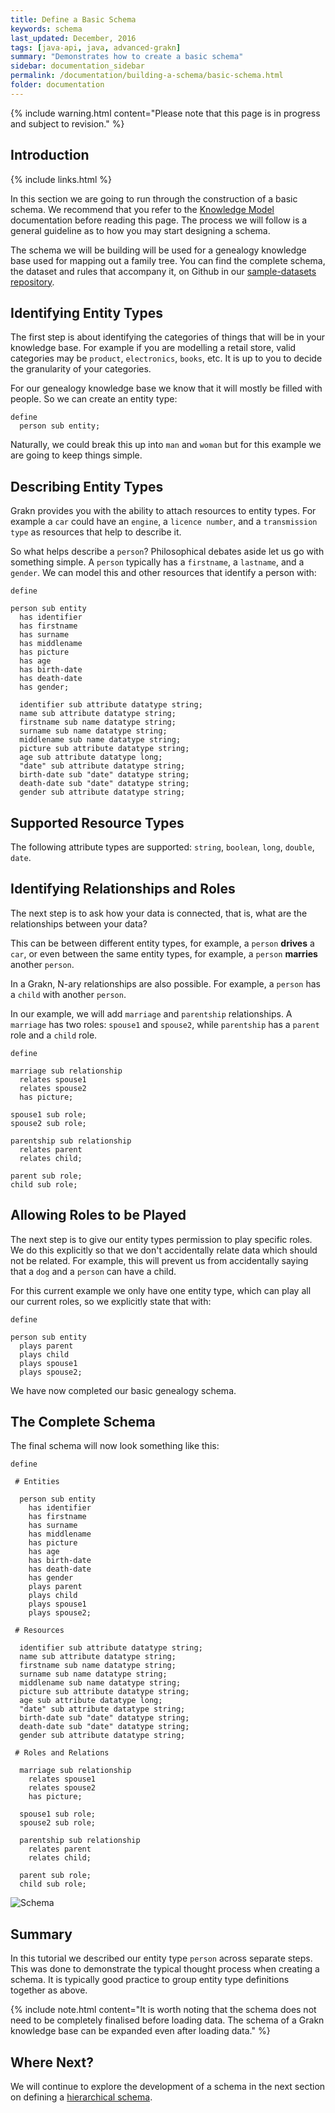 ```yaml
---
title: Define a Basic Schema
keywords: schema
last_updated: December, 2016
tags: [java-api, java, advanced-grakn]
summary: "Demonstrates how to create a basic schema"
sidebar: documentation_sidebar
permalink: /documentation/building-a-schema/basic-schema.html
folder: documentation
---
```


{% include warning.html content="Please note that this page is in progress and subject to revision." %}

## Introduction

{% include links.html %}

In this section we are going to run through the construction of a basic schema. We recommend that you refer to the [Knowledge Model](../the-fundamentals/grakn-knowledge-model.html) documentation before reading this page. The process we will follow is a general guideline as to how you may start designing a schema.

The schema we will be building will be used for a genealogy knowledge base used for mapping out a family tree. You can find the complete schema, the dataset and rules that accompany it, on Github in our [sample-datasets repository](https://github.com/graknlabs/sample-datasets/tree/master/genealogy-knowledge-base).


## Identifying Entity Types

The first step is about identifying the categories of things that will be in your knowledge base.
For example if you are modelling a retail store, valid categories may be `product`, `electronics`, `books`, etc.  It is up to you to decide the granularity of your categories.

For our genealogy knowledge base we know that it will mostly be filled with people. So we can create an entity type:

```graql
define
  person sub entity;
```

Naturally, we could break this up into `man` and `woman` but for this example we are going to keep things simple.  

## Describing Entity Types

Grakn provides you with the ability to attach resources to entity types. For example a `car` could have an `engine`, a `licence number`, and a `transmission type` as resources that help to describe it.

So what helps describe a `person`?
Philosophical debates aside let us go with something simple. A `person` typically has a `firstname`, a `lastname`, and a `gender`. We can model this and other resources that identify a person with:

```graql
define

person sub entity
  has identifier
  has firstname
  has surname    
  has middlename
  has picture
  has age
  has birth-date
  has death-date
  has gender;

  identifier sub attribute datatype string;
  name sub attribute datatype string;
  firstname sub name datatype string;
  surname sub name datatype string;
  middlename sub name datatype string;
  picture sub attribute datatype string;
  age sub attribute datatype long;
  "date" sub attribute datatype string;
  birth-date sub "date" datatype string;
  death-date sub "date" datatype string;
  gender sub attribute datatype string;   
```

## Supported Resource Types
The following attribute types are supported: `string`, `boolean`, `long`, `double`, `date`.

## Identifying Relationships and Roles

The next step is to ask how your data is connected, that is, what are the relationships between your data?

This can be between different entity types, for example, a `person` **drives** a `car`, or even between the same entity types, for example, a `person` **marries** another `person`.

In a Grakn, N-ary relationships are also possible. For example, a `person` has a `child` with another `person`.

In our example, we will add `marriage` and `parentship` relationships. A `marriage` has two roles: `spouse1` and `spouse2`, while `parentship` has a `parent` role and a `child` role.

```graql
define

marriage sub relationship
  relates spouse1
  relates spouse2
  has picture;

spouse1 sub role;
spouse2 sub role;

parentship sub relationship
  relates parent
  relates child;

parent sub role;
child sub role;
```

## Allowing Roles to be Played

The next step is to give our entity types permission to play specific roles.  We do this explicitly so that we don't accidentally relate data which should not be related. For example, this will prevent us from accidentally saying that a `dog` and a `person` can have a child.

For this current example we only have one entity type, which can play all our current roles, so we explicitly state that with:  

```graql
define

person sub entity
  plays parent
  plays child
  plays spouse1
  plays spouse2;
```    

We have now completed our basic genealogy schema.

## The Complete Schema

The final schema will now look something like this:

```graql
define

 # Entities

  person sub entity
    has identifier
    has firstname
    has surname
    has middlename
    has picture
    has age
    has birth-date
    has death-date
    has gender
    plays parent
    plays child
    plays spouse1
    plays spouse2;

 # Resources

  identifier sub attribute datatype string;
  name sub attribute datatype string;
  firstname sub name datatype string;
  surname sub name datatype string;
  middlename sub name datatype string;
  picture sub attribute datatype string;
  age sub attribute datatype long;
  "date" sub attribute datatype string;
  birth-date sub "date" datatype string;
  death-date sub "date" datatype string;
  gender sub attribute datatype string;

 # Roles and Relations

  marriage sub relationship
    relates spouse1
    relates spouse2
    has picture;

  spouse1 sub role;
  spouse2 sub role;

  parentship sub relationship
    relates parent
    relates child;

  parent sub role;
  child sub role;

```

![Schema](/images/basic-schema1.png)

## Summary

In this tutorial we described our entity type `person` across separate steps. This was done to demonstrate the typical thought process when creating a schema. It is typically good practice to group entity type definitions together as above.

{% include note.html content="It is worth noting that the schema does not need to be completely finalised before loading data. The schema of a Grakn knowledge base can be expanded even after loading data." %}

## Where Next?

We will continue to explore the development of a schema in the next section on defining a [hierarchical schema](./hierarchical-schema.html).
